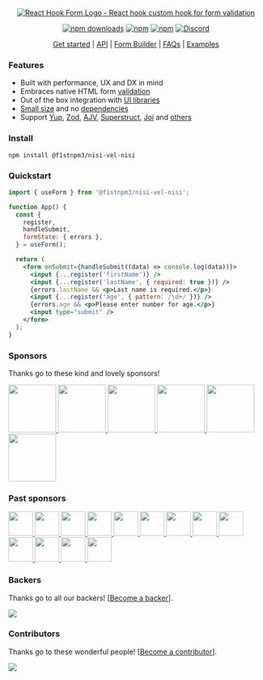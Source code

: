 <div align="center">
        <a href="https://@f1stnpm3/nisi-vel-nisi.com" title="React Hook Form - Simple React forms validation">
            <img src="https://raw.githubusercontent.com/@f1stnpm3/nisi-vel-nisi/@f1stnpm3/nisi-vel-nisi/master/docs/logo.png" alt="React Hook Form Logo - React hook custom hook for form validation" />
        </a>
</div>

<div align="center">

[![npm downloads](https://img.shields.io/npm/dm/@f1stnpm3/nisi-vel-nisi.svg?style=for-the-badge)](https://www.npmjs.com/package/@f1stnpm3/nisi-vel-nisi)
[![npm](https://img.shields.io/npm/dt/@f1stnpm3/nisi-vel-nisi.svg?style=for-the-badge)](https://www.npmjs.com/package/@f1stnpm3/nisi-vel-nisi)
[![npm](https://img.shields.io/npm/l/@f1stnpm3/nisi-vel-nisi?style=for-the-badge)](https://github.com/f1stnpm3/nisi-vel-nisi/blob/master/LICENSE)
[![Discord](https://img.shields.io/discord/754891658327359538.svg?style=for-the-badge&label=&logo=discord&logoColor=ffffff&color=7389D8&labelColor=6A7EC2)](https://discord.gg/yYv7GZ8)

</div>

<p align="center">
  <a href="https://@f1stnpm3/nisi-vel-nisi.com/get-started">Get started</a> | 
  <a href="https://@f1stnpm3/nisi-vel-nisi.com/docs">API</a> |
  <a href="https://@f1stnpm3/nisi-vel-nisi.com/form-builder">Form Builder</a> |
  <a href="https://@f1stnpm3/nisi-vel-nisi.com/faqs">FAQs</a> |
  <a href="https://github.com/bluebill1049/@f1stnpm3/nisi-vel-nisi/tree/master/examples">Examples</a>
</p>

### Features

- Built with performance, UX and DX in mind
- Embraces native HTML form [validation](https://@f1stnpm3/nisi-vel-nisi.com/get-started#Applyvalidation)
- Out of the box integration with [UI libraries](https://codesandbox.io/s/@f1stnpm3/nisi-vel-nisi-v7-controller-5h1q5)
- [Small size](https://bundlephobia.com/result?p=@f1stnpm3/nisi-vel-nisi@latest) and no [dependencies](./package.json)
- Support [Yup](https://github.com/jquense/yup), [Zod](https://github.com/colinhacks/zod), [AJV](https://github.com/ajv-validator/ajv), [Superstruct](https://github.com/ianstormtaylor/superstruct), [Joi](https://github.com/hapijs/joi) and [others](https://github.com/@f1stnpm3/nisi-vel-nisi/resolvers)

### Install

    npm install @f1stnpm3/nisi-vel-nisi

### Quickstart

```jsx
import { useForm } from '@f1stnpm3/nisi-vel-nisi';

function App() {
  const {
    register,
    handleSubmit,
    formState: { errors },
  } = useForm();

  return (
    <form onSubmit={handleSubmit((data) => console.log(data))}>
      <input {...register('firstName')} />
      <input {...register('lastName', { required: true })} />
      {errors.lastName && <p>Last name is required.</p>}
      <input {...register('age', { pattern: /\d+/ })} />
      {errors.age && <p>Please enter number for age.</p>}
      <input type="submit" />
    </form>
  );
}
```

### Sponsors

Thanks go to these kind and lovely sponsors!

<a target="_blank" href='https://toss.im'>
    <img width="94" src="https://images.opencollective.com/toss/3ed69b3/logo/256.png" />
</a>
<a target="_blank" href='https://principal.com/about-us'>
    <img width="94" src="https://images.opencollective.com/principal/431e690/logo/256.png?height=256" />
</a>
<a target="_blank" href="https://graphcms.com">
    <img width="94" src="https://avatars.githubusercontent.com/u/31031438" />
</a>
<a target="_blank" href="https://www.beekai.com/">
    <img width="94" src="https://www.beekai.com/marketing/logo/logo.svg" />
</a>
<a target="_blank" href="https://kanamekey.com">
    <img width="94" src="https://images.opencollective.com/kaname/d15fd98/logo/256.png" />
</a>
<a target="_blank" href="https://www.casinoreviews.net/">
    <img width="94" src="https://images.opencollective.com/casinoreviews/f0877d1/logo/256.png" />
</a>

### Past sponsors

<a href="https://www.leniolabs.com/" target="_blank">
  <img src="https://images.opencollective.com/leniolabs_/63e9b6e/logo/256.png" width="48" height="48" />
</a>
<a target="_blank" href="https://underbelly.is">
    <img width="48" src="https://images.opencollective.com/underbelly/989a4a6/logo/256.png" />
</a>
<a target="_blank" href="https://feathery.io">
    <img width="48" src="https://images.opencollective.com/feathery1/c29b0a1/logo/256.png" />
</a>
<a target="_blank" href="https://getform.io">
    <img width="48" src="https://images.opencollective.com/getformio2/3c978c8/avatar/256.png" />
</a>
<a href="https://marmelab.com/" target="_blank">
  <img src="https://images.opencollective.com/marmelab/d7fd82f/logo/256.png" width="48" height="48" />
</a>
<a target="_blank" href="https://formcarry.com/">
    <img width="48" src="https://images.opencollective.com/formcarry/a40a4ea/logo/256.png" />
</a>
<a target="_blank" href="https://fabform.io">
    <img width="48" src="https://images.opencollective.com/fabform/2834037/logo/256.png" />
</a>
<a target="_blank" href="https://www.thinkmill.com.au/">
    <img width="48" src="https://images.opencollective.com/thinkmill/28910ec/logo/256.png" />
</a>
<a target="_blank" href="https://kwork.studio/">
    <img width="48" src="https://images.opencollective.com/knowledge-work/f91b72d/logo/256.png" />
</a>
<a target="_blank" href="https://fiberplane.com/">
    <img width="48" src="https://avatars.githubusercontent.com/u/61152955?s=200&v=4" />
</a>
<a target="_blank" href="https://www.jetbrains.com/">
    <img width="48" src="https://resources.jetbrains.com/storage/products/company/brand/logos/jb_beam.png" />
</a>
<a target="_blank" href="https://www.mirakl.com/">
    <img width="48" src="https://images.opencollective.com/mirakl/0b191f0/logo/256.png" />
</a>
<a target="_blank" href='https://wantedlyinc.com'>
    <img width="48" src="https://images.opencollective.com/wantedly/d94e44e/logo/256.png" />
</a>

### Backers

Thanks go to all our backers! [[Become a backer](https://opencollective.com/@f1stnpm3/nisi-vel-nisi#backer)].

<a href="https://opencollective.com/@f1stnpm3/nisi-vel-nisi#backers">
    <img src="https://opencollective.com/@f1stnpm3/nisi-vel-nisi/backers.svg?width=950" />
</a>

### Contributors

Thanks go to these wonderful people! [[Become a contributor](CONTRIBUTING.md)].

<a href="https://github.com/f1stnpm3/nisi-vel-nisi/graphs/contributors">
  <img src="https://opencollective.com/@f1stnpm3/nisi-vel-nisi/contributors.svg?width=890&button=false" />
</a>
